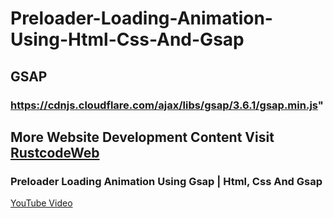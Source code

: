 # Preloader-Loading-Animation-Using-Html-Css-And-Gsap


## GSAP
### https://cdnjs.cloudflare.com/ajax/libs/gsap/3.6.1/gsap.min.js"


## More Website Development Content Visit [RustcodeWeb](https://www.rustcodeweb.com/)

### Preloader Loading Animation Using Gsap | Html, Css And Gsap
[YouTube Video](https://youtu.be/c17eQTcDII8)
